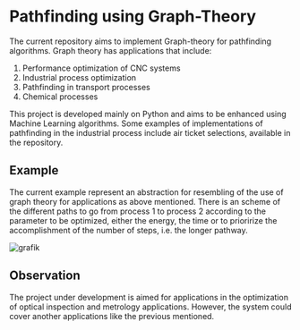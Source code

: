 # Pathfinding using Graph-Theory

The current repository aims to implement Graph-theory for pathfinding algorithms.  Graph theory has applications that include:

 1) Performance optimization of CNC systems
 2) Industrial process optimization
 3) Pathfinding in transport processes
 4) Chemical processes

This project is developed mainly on Python and aims to be enhanced using Machine Learning algorithms. Some examples of implementations of pathfinding in the industrial process include air ticket selections, available in the repository.

## Example

The current example represent an abstraction for resembling of the use of graph theory for applications as above mentioned. There is an scheme of the different paths to go from process 1 to process 2 according to the parameter to be optimized, either the energy, the time or to prioririze the accomplishment of the number of steps, i.e. the longer pathway. 

![grafik](https://github.com/renecartaya/Pathfinding-with-Graph-Theory/blob/main/Pathfinder.png)

## Observation

The project under development is aimed for applications in the optimization of optical inspection and metrology applications. However, the system could cover another applications like the previous mentioned.

